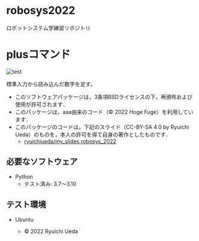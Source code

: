 # robosys2022
ロボットシステム学練習リポジトリ
# plusコマンド
![test](https://github.com/Setsu4/robosys2022/actions/workflows/test.yml/badge.svg)

標準入力から読み込んだ数字を足す。
  * このソフトウェアパッケージは，3条項BSDライセンスの下，再頒布および使用が許可されます．
  * このパッケージは，aaa由来のコード（© 2022 Hoge Fuge）を利用しています．
  * このパッケージのコードは，下記のスライド（CC-BY-SA 4.0 by Ryuichi Ueda）のものを，本人の許可を得て自身の著作としたものです．
      * [ryuichiueda/my_slides robosys_2022](https://github.com/ryuichiueda/my_slides/tree/master/robosys_2022)

## 必要なソフトウェア
* Python
  * テスト済み: 3.7～3.10

## テスト環境
* Ubuntu

  * © 2022 Ryuichi Ueda
